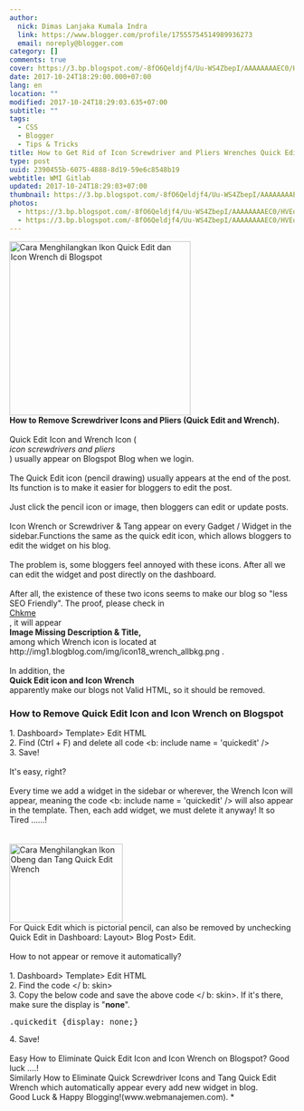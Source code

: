 ```yaml
---
author:
  nick: Dimas Lanjaka Kumala Indra
  link: https://www.blogger.com/profile/17555754514989936273
  email: noreply@blogger.com
category: []
comments: true
cover: https://3.bp.blogspot.com/-8fO6Qeldjf4/Uu-WS4ZbepI/AAAAAAAAEC0/HVEq3RPXenY/s320/quick+edit+and+wrench+icon.jpg
date: 2017-10-24T18:29:00.000+07:00
lang: en
location: ""
modified: 2017-10-24T18:29:03.635+07:00
subtitle: ""
tags:
  - CSS
  - Blogger
  - Tips & Tricks
title: How to Get Rid of Icon Screwdriver and Pliers Wrenches Quick Edit Wrench
type: post
uuid: 2390455b-6075-4888-8d19-59e6c8548b19
webtitle: WMI Gitlab
updated: 2017-10-24T18:29:03+07:00
thumbnail: https://3.bp.blogspot.com/-8fO6Qeldjf4/Uu-WS4ZbepI/AAAAAAAAEC0/HVEq3RPXenY/s320/quick+edit+and+wrench+icon.jpg
photos:
  - https://3.bp.blogspot.com/-8fO6Qeldjf4/Uu-WS4ZbepI/AAAAAAAAEC0/HVEq3RPXenY/s320/quick+edit+and+wrench+icon.jpg
  - https://3.bp.blogspot.com/-8fO6Qeldjf4/Uu-WS4ZbepI/AAAAAAAAEC0/HVEq3RPXenY/s320/quick+edit+and+wrench+icon.jpg
---
```


<div><a href="http://3.bp.blogspot.com/-8fO6Qeldjf4/Uu-WS4ZbepI/AAAAAAAAEC0/HVEq3RPXenY/s1600/quick+edit+and+wrench+icon.jpg" rel="noopener noreferer nofollow">        <img alt="Cara Menghilangkan Ikon Quick Edit dan Icon Wrench di Blogspot" border="0" height="307" src="https://3.bp.blogspot.com/-8fO6Qeldjf4/Uu-WS4ZbepI/AAAAAAAAEC0/HVEq3RPXenY/s320/quick+edit+and+wrench+icon.jpg" title="How to Remove Quick Edit Icon and Icon Wrench on Blogspot" width="320">    </a></div><strong>    How to Remove Screwdriver Icons and Pliers (Quick Edit and Wrench). </strong><br><br>Quick Edit Icon and Wrench Icon ( <br><em>icon screwdrivers and pliers</em><br>) usually appear on Blogspot Blog when we login. <br><br>The Quick Edit icon (pencil drawing) usually appears at the end of the     post. Its function is to make it easier for bloggers to edit the post.<br><br>Just click the pencil icon or image, then bloggers can edit or update     posts. <br><br>Icon Wrench or Screwdriver &amp; Tang appear on every Gadget / Widget in     the sidebar.Functions the same as the quick edit icon, which allows     bloggers to edit the widget on his blog. <br><br>The problem is, some bloggers feel annoyed with these icons. After all we     can edit the widget and post directly on the dashboard. <br><br>After all, the existence of these two icons seems to make our blog so "less     SEO Friendly". The proof, please check in <br><a href="https://translate.googleusercontent.com/translate_c?depth=2&amp;nv=1&amp;rurl=translate.google.com&amp;sl=id&amp;sp=nmt4&amp;tl=en&amp;u=http://chkme.com/&amp;usg=ALkJrhj2J_F40hSxegPezkMRd9bvBQub1g" rel="noopener noreferer nofollow" target="_blank">    Chkme </a><br>, it will appear <br><strong>Image Missing Description &amp; Title,</strong><br>among which Wrench icon is located at     http://img1.blogblog.com/img/icon18_wrench_allbkg.png . <br><br>In addition, the <br><strong>Quick Edit icon and Icon Wrench</strong><br>apparently make our blogs not Valid HTML, so it should be removed.<br><h3>    <strong>How to Remove Quick Edit Icon and Icon Wrench on Blogspot</strong></h3>1. Dashboard&gt; Template&gt; Edit HTML<br>2. Find (Ctrl + F) and delete all code &lt;b: include name = 'quickedit'     /&gt;<br>3. Save! <br><br>It's easy, right? <br><br>Every time we add a widget in the sidebar or wherever, the Wrench Icon will     appear, meaning the code &lt;b: include name = 'quickedit' /&gt; will also     appear in the template. Then, each add widget, we must delete it anyway! It so Tired ......! <br><br><br><div><a href="https://3.bp.blogspot.com/-DEqB1yZS8qg/WNvRgVePUFI/AAAAAAAAeLQ/puKq_k6RJJcQasRk9C7TcvJdvAeO13JJwCLcB/s1600/obeng-tang.JPG" rel="noopener noreferer nofollow">        <img alt="Cara Menghilangkan Ikon Obeng dan Tang Quick Edit  Wrench" border="0" height="139" src="https://3.bp.blogspot.com/-DEqB1yZS8qg/WNvRgVePUFI/AAAAAAAAeLQ/puKq_k6RJJcQasRk9C7TcvJdvAeO13JJwCLcB/s200/obeng-tang.JPG" title="How to Get Rid of Icon Screwdriver and Tang Quick Edit Wrench" width="200">    </a></div>For Quick Edit which is pictorial pencil, can also be removed by unchecking     Quick Edit in Dashboard: Layout&gt; Blog Post&gt; Edit. <br><br>How to not appear or remove it automatically? <br><br>1. Dashboard&gt; Template&gt; Edit HTML<br>2. Find the code &lt;/ b: skin&gt;<br>3. Copy the below code&nbsp;and save the above code &lt;/ b: skin&gt;.     If it's there, make sure the display is "<strong>none</strong>". <br><pre>.quickedit {display: none;}</pre>4. Save! <br><br>Easy How to Eliminate Quick Edit Icon and Icon Wrench on Blogspot? Good     luck ....!<br>Similarly How to Eliminate Quick Screwdriver Icons and Tang Quick Edit     Wrench which automatically appear every add new widget in blog.<br>Good Luck &amp; Happy Blogging!(www.webmanajemen.com). *